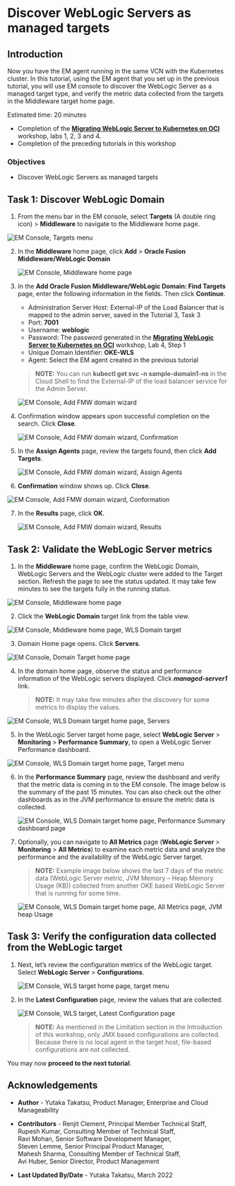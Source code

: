 # Discover WebLogic Servers as managed targets

## Introduction

Now you have the EM agent running in the same VCN with the Kubernetes cluster. In this tutorial, using the EM agent that you set up in the previous tutorial, you will use EM console to discover the WebLogic Server as a managed target type, and verify the metric data collected from the targets in the Middleware target home page.

Estimated time: 20 minutes

* Completion of the **[Migrating WebLogic Server to Kubernetes on OCI](https://apexapps.oracle.com/pls/apex/dbpm/r/livelabs/view-workshop?wid=567)** workshop, labs 1, 2, 3 and 4.
* Completion of the preceding tutorials in this workshop

### Objectives
* Discover WebLogic Servers as managed targets

## **Task 1**: Discover WebLogic Domain

1.  From the menu bar in the EM console, select **Targets** (A double ring icon) > **Middleware** to navigate to the Middleware home page.

   ![EM Console, Targets menu](images/1-1-emcc.png " ")

2. In the **Middleware** home page, click **Add** > **Oracle Fusion Middleware/WebLogic Domain**

   ![EM Console, Middleware home page](images/1-2-emcc.png " ")

3. In the **Add Oracle Fusion Middleware/WebLogic Domain: Find Targets** page, enter the following information in the fields. Then click **Continue**.

    * Administration Server Host: External-IP of the Load Balancer that is mapped to the admin server, saved in the Tutorial 3, Task 3
    * Port: **7001**
    * Username: **weblogic**
    * Password: The password generated in the **[Migrating WebLogic Server to Kubernetes on OCI](https://apexapps.oracle.com/pls/apex/dbpm/r/livelabs/workshop-attendee-2?p210_workshop_id=567&p210_type=2&session=102696148940850)** workshop, Lab 4, Step 1
    * Unique Domain Identifier: **OKE-WLS**
    * Agent: Select the EM agent created in the previous tutorial

    > **NOTE:** You can run **kubectl get svc -n sample-domain1-ns** in the Cloud Shell to find the External-IP of the load balancer service for the Admin Server.

   ![EM Console, Add FMW domain wizard](images/1-3-emcc.png " ")

4. Confirmation window appears upon successful completion on the search. Click **Close**.

   ![EM Console, Add FMW domain wizard, Confirmation](images/1-4-emcc.png " ")

5. In the **Assign Agents** page, review the targets found, then click **Add Targets**.

   ![EM Console, Add FMW domain wizard, Assign Agents](images/1-5-emcc.png " ")

6.  **Confirmation** window shows up. Click **Close**.

   ![EM Console, Add FMW domain wizard, Conformation](images/1-6-emcc.png " ")

7. In the **Results** page, click **OK**.

   ![EM Console, Add FMW domain wizard, Results](images/1-7-emcc.png " ")



## **Task 2**: Validate the WebLogic Server metrics

1.  In the **Middleware** home page, confirm the WebLogic Domain, WebLogic Servers and the WebLogic cluster were added to the Target section. Refresh the page to see the status updated. It may take few minutes to see the targets fully in the running status.

   ![EM Console, Middleware home page](images/2-1-emcc.png " ")

2.  Click the **WebLogic Domain** target link from the table view.

   ![EM Console, Middleware home page, WLS Domain target](images/2-2-emcc.png " ")

3.  Domain Home page opens. Click **Servers**.

   ![EM Console, Domain Target home page](images/2-3-emcc.png " ")

4.  In the domain home page, observe the status and performance information of the WebLogic servers displayed. Click ***managed-server1*** link.

    > **NOTE:**  It may take few minutes after the discovery for some metrics to display the values.  

   ![EM Console, WLS Domain target home page, Servers](images/2-4-emcc.png " ")


5.  In the WebLogic Server target home page, select **WebLogic Server** > **Monitoring** > **Performance Summary**, to open a WebLogic Server Performance dashboard.

   ![EM Console, WLS Domain target home page, Target menu](images/2-5-emcc.png " ")

6. In the **Performance Summary** page, review the dashboard and verify that the metric data is coming in to the EM console. The image below is the summary of the past 15 minutes.  You can also check out the other dashboards as in the JVM performance to ensure the metric data is collected.

   ![EM Console, WLS Domain target home page, Performance Summary dashboard page](images/2-6-emcc.png " ")

7. Optionally, you can navigate to **All Metrics** page (**WebLogic Server** > **Monitoring** > **All Metrics**)
   to examine each metric data and analyze the performance and the availability of the WebLogic Server target.

    > **NOTE:** Example image below shows the last 7 days of the metric data (WebLogic Server metric, JVM Memory – Heap Memory Usage (KB)) collected from another OKE based WebLogic Server that is running for some time.

   ![EM Console, WLS Domain target home page, All Metrics page, JVM heap Usage](images/2-7-emcc.png " ")

## **Task 3**: Verify the configuration data collected from the WebLogic target

1. Next, let’s review the configuration metrics of the WebLogic target. Select **WebLogic Server** > **Configurations**.

   ![EM Console, WLS target home page, target menu](images/3-1-emcc.png " ")

2. In the **Latest Configuration** page, review the values that are collected.

   ![EM Console, WLS target, Latest Configuration page](images/3-2-emcc.png " ")

    > **NOTE:** As mentioned in the Limitation section in the Introduction of this workshop, only JMX based configurations are collected. Because there is no local agent in the target host, file-based configurations are not collected.



You may now **proceed to the next tutorial**.

## Acknowledgements

* **Author** - Yutaka Takatsu, Product Manager, Enterprise and Cloud Manageability
- **Contributors** -
Renjit Clement, Principal Member Technical Staff,  
Rupesh Kumar, Consulting Member of Technical Staff,  
Ravi Mohan, Senior Software Development Manager,  
Steven Lemme, Senior Principal Product Manager,  
Mahesh Sharma, Consulting Member of Technical Staff,  
Avi Huber, Senior Director, Product Management
* **Last Updated By/Date** - Yutaka Takatsu, March 2022
